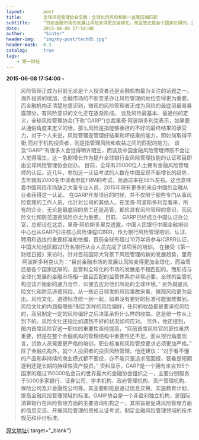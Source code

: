 ```yaml
---
layout:       post
title:        全球风险管理协会总裁：全球化的风险和统一监管应相匹配
subtitle:     “目前金融市场的发展让风险变得更加全球化，而监管还是各个国家区隔的，监管和全球化的市场的发展是不相匹配的。而形成与全球化发展的金融市场相一致且匹配的监管体系亦非常必要。全球的监管机构应该开始新的通力合作，以便去应对他们所处的全球环境。”
date:         2015-06-08 17:54:00
author:       "Sinter"
header-img:   "img/my-post/tech05.jpg"
header-mask:  0.3
catalog:      true
tags:
    - 第一财经
---
```


**2015-06-08 17:54:00**  **-**

> 风险管理正成为目前无论是个人投资者还是金融机构最为关注的话题之一。
海外投资的增加，金融市场的不断变革亦让风险管理的地位变得更为重要。而金融机构正清楚地意识到，微观的风险管理者正成为风险的最底层最易暴露部分，有风险意识的文化正在逐渐形成。
谈及风险最基本、最通俗的定义，全球风险管理协会(下称“GARP”)总裁里奇·阿波斯多利克表示，如果要从通俗角度来定义的话，那么风险是指能够承担的不好的最终结果的承受力，对于个人来说，风险管理是管理好结果和坏结果的能力，即如何取得平衡;而对于机构投资者，则是指管理风险和收益之间的匹配的能力。
谈及“GARP”有很多人会觉得稍许陌生，而谈及中国金融风险管理师则不会让人觉得陌生。这一急剧增长作为提升全球银行业风险管理技能的认证项目即由全球风险管理协会创办。
目前，全球有25000位人士拥有金融风险管理师的认证。近几年，参加这一认证考试的人数在中国呈现不断增长的趋势，去年就有2000名申请者参加FRM的考试，而通过率在58%左右。这也意味着中国风险市场缺乏大量专业人员，2015年将有更多的来自中国的金融从业者获得这一认证。
在GARP开发项目的时候，并不仅限于那些专门从事风险管理的工作人员，也针对公司的其他人。在里奇·阿波斯多利克看来，所有的企业，无论是最底层的员工还是高管，都应具有风险管理的意识，而风险文化和防范道德风险亦尤为重要。
目前， GARP已经成立中国认证办公室，总部设在北京。里奇·阿伯斯多里克透露，中国人民银行中国金融培训中心也从GARP引进核心风险课程ICBRR，作为银行风险管理培训、认证、聘用和选拔的重要标准和依据，目前全球有超过10万学员参与ICBRR认证，中国大陆地区超过1万名银行从业人员完成了该项目的培训。
在接受《第一财经日报》采访时，针对目前国际大背景下风险管理的新的发展趋势，里奇·阿波斯多利克认为：“目前金融市场的发展让风险变得更加全球化，而监管还是各个国家区隔的，监管和全球化的市场的发展是不相匹配的。而形成与全球化发展的金融市场相一致且匹配的监管体系亦非常必要。全球的监管机构应该开始新的通力合作，以便去应对他们所处的全球环境。”
另外就是风险文化和防范道德风险。从一些近日频发的风险事故来看，微观风险更为突出。风险文化、道德标准统一到一起，如果没有更好的标准可能很难做到。风险文化的内涵指哪些?制定怎样的风险偏好，任何的收益都是要承担风险的，高层制定一定的风险偏好之后决策承担什么样的收益。这是统一性从上到下的。风险文化还指比如遇到不好的状况如何应对。
另外，他还提到，国内首席风险官这一职位的重要性亟待提高，“目前首席风险官的职位虽然重要，但是在整个金融机构的管理结构中重要性还不足。而从银行角度而言，贷款人员需要更严格的培训，职业标准和风险管控要求必须更加严格。”
除了金融机构外，就个人投资者的投资风险管理，他还建议：“对于看不懂的产品和非持续的商业模式都不要投，亦不能只是追求高回报，要看是短期逐利还是长期的持续性资产投资。”
资料显示，GARP是一个拥有来自195个国家的超过150000名会员的世界最大的金融协会组织之一，主要分别服务于5000多家银行、证券公司、学术机构、政府管理机构、资产管理机构、保险公司及非金融性公司等。其主要职能是通过信息交换，实施教育计划，提高金融风险管理领域的标准。GARP协会是一个非盈利独立机构，是国际清算银行在风险管理方面的主要咨询机构之一，其宗旨是促进风险管理方面的信息交流、开展风险管理的资格认证考试、制定金融风险管理领域的技术规范和评价标准。


[原文地址](http://www.yicai.com/news/4629540.html){:target="_blank"}



